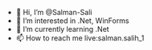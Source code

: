 - 👋 Hi, I’m @Salman-Sali
- 👀 I’m interested in .Net, WinForms
- 🌱 I’m currently learning .Net
- 📫 How to reach me live:salman.salih_1
